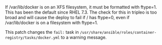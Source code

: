 If /var/lib/docker is on an XFS filesystem, it must be formatted with ftype=1. This has been the default since RHEL 7.3. The check for this in tripleo is too broad and will cause the deploy to fail if / has ftype=0, even if /var/lib/docker is on a filesystem with ftype=1.  

This patch changes the `fail:` task in `/usr/share/ansible/roles/container-registry/tasks/docker.yml` to a warning message.
